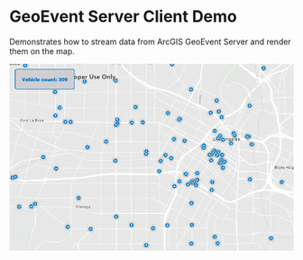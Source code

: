 # GeoEvent Server Client Demo

Demonstrates how to stream data from ArcGIS GeoEvent Server and render them on the map.

![Screenshot](Screenshot_WinDesktop.gif)

